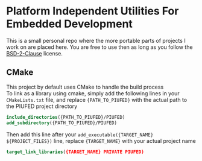 # Platform Independent Utilities For Embedded Development

This is a small personal repo where the more portable parts of projects I work
on are placed here. You are free to use then as long as you follow the
[BSD-2-Clause](opensource.org/licenses/BSD-2-Clause) license.

## CMake

This project by default uses CMake to handle the build process\
To link as a library using cmake, simply add the following lines in your
`CMakeLists.txt` file, and replace `{PATH_TO_PIUFED}` with the actual path to
the PIUFED project directory

```cmake
include_directories({PATH_TO_PIUFED}/PIUFED)
add_subdirectory({PATH_TO_PIUFED}/PIUFED)
```

Then add this line after your `add_executable({TARGET_NAME} ${PROJECT_FILES})`
line, replace `{TARGET_NAME}` with your actual project name

```cmake
target_link_libraries({TARGET_NAME} PRIVATE PIUFED)
```
